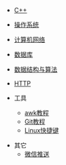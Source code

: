 * [C++](/cs_note/C++.md)
* [操作系统](/cs_note/操作系统.md)
* [计算机网络](/cs_note/计算机网络.md)
* [数据库](/cs_note/mysql.md)
* [数据结构与算法](/cs_note/算法.md)
* [HTTP](/cs_note/http.md)
* 工具

  * [awk教程](/cs_note/awk使用.md)
  * [Git教程](/cs_note/Git教程.md)
  * [Linux快捷键](/cs_note/Linux快捷键.md)

  

- 其它
  - [微信推送](/cs_note/微信推送.md)
